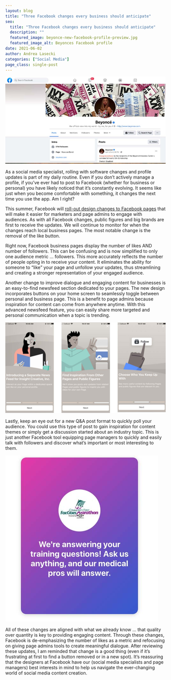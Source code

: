 ```yaml
---
layout: blog
title: "Three Facebook changes every business should anticipate"
seo:
  title: "Three Facebook changes every business should anticipate"
  description: ""
  featured_image: beyonce-new-facebook-profile-preview.jpg
  featured_image_alt: Beyonces Facebook profile
date: 2021-06-02
author: Andrea Lasecki
categories: ["Social Media"]
page_class: single-post
---
```


![Beyonces Facebook profile](beyonce-new-facebook-profile-preview.jpg)

As a social media specialist, rolling with software changes and profile updates is part of my daily routine. Even if you don’t actively manage a profile, if you’ve ever had to post to Facebook (whether for business or personal) you have likely noticed that it’s constantly evolving. It seems like just when you become comfortable with something, it changes the next time you use the app. Am I right?

This summer, Facebook will <a href="https://about.fb.com/news/2021/01/introducing-the-new-page-experience/" target="_blank" rel="noopener noreferrer">roll-out design changes to Facebook pages</a> that will make it easier for marketers and page admins to engage with audiences. As with all Facebook changes, public figures and big brands are first to receive the updates. We will continue to monitor for when the changes reach local business pages. The most notable change is the removal of the like button.

Right now, Facebook business pages display the number of likes AND number of followers. This can be confusing and is now simplified to only one audience metric … followers. This more accurately reflects the number of people opting in to receive your content. It eliminates the ability for someone to “like” your page and unfollow your updates, thus streamlining and creating a stronger representation of your engaged audience.

Another change to improve dialogue and engaging content for businesses is an easy-to-find newsfeed section dedicated to your pages. The new design incorporates buttons on your home screen to seamlessly toggle between personal and business page. This is a benefit to page admins because inspiration for content can come from anywhere anytime. With this advanced newsfeed feature, you can easily share more targeted and personal communication when a topic is trending.

![](facebook-images-grouped.jpg)

Lastly, keep an eye out for a new Q&A post format to quickly poll your audience. You could use this type of post to gain inspiration for content themes or simply get a discussion started about an industry topic. This is just another Facebook tool equipping page managers to quickly and easily talk with followers and discover what’s important or most interesting to them.

<img src="fox-cities-marathon-image.jpg" alt="an example message from the Fox Cities Marathon Fcebook page">

All of these changes are aligned with what we already know … that quality over quantity is key to providing engaging content. Through these changes, Facebook is de-emphasizing the number of likes as a metric and refocusing on giving page admins tools to create meaningful dialogue. After reviewing these updates, I am reminded that change is a good thing (even if it’s frustrating at first to find a button removed or in a new spot). It’s reassuring that the designers at Facebook have our (social media specialists and page managers) best interests in mind to help us navigate the ever-changing world of social media content creation.
